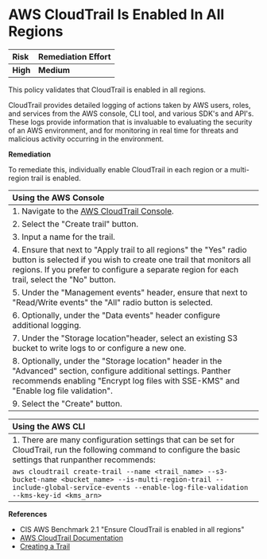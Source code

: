 # AWS CloudTrail Is Enabled In All Regions

| Risk | Remediation Effort |
| :--- | :--- |
| **High** | **Medium** |

This policy validates that CloudTrail is enabled in all regions.

CloudTrail provides detailed logging of actions taken by AWS users, roles, and services from the AWS console, CLI tool, and various SDK's and API's. These logs provide information that is invaluable to evaluating the security of an AWS environment, and for monitoring in real time for threats and malicious activity occurring in the environment.

**Remediation**

To remediate this, individually enable CloudTrail in each region or a multi-region trail is enabled.

| Using the AWS Console |
| :--- |
| 1. Navigate to the [AWS CloudTrail Console](https://console.aws.amazon.com/cloudtrail/home?#/configuration). |
| 2. Select the "Create trail" button. |
| 3. Input a name for the trail. |
| 4. Ensure that next to "Apply trail to all regions" the "Yes" radio button is selected if you wish to create one trail that monitors all regions. If you prefer to configure a separate region for each trail, select the "No" button. |
| 5. Under the "Management events" header, ensure that next to "Read/Write events" the "All" radio button is selected. |
| 6. Optionally, under the "Data events" header configure additional logging. |
| 7. Under the "Storage location"header, select an existing S3 bucket to write logs to or configure a new one. |
| 8. Optionally, under the "Storage location" header in the "Advanced" section, configure additional settings. Panther recommends enabling "Encrypt log files with SSE-KMS" and "Enable log file validation". |
| 9. Select the "Create" button. |

| Using the AWS CLI |
| :--- |
| 1. There are many configuration settings that can be set for CloudTrail, run the following command to configure the basic settings that runpanther recommends: |
| `aws cloudtrail create-trail --name <trail_name> --s3-bucket-name <bucket_name> --is-multi-region-trail --include-global-service-events --enable-log-file-validation --kms-key-id <kms_arn>` |

**References**

* CIS AWS Benchmark 2.1 "Ensure CloudTrail is enabled in all regions"
* [AWS CloudTrail Documentation](https://docs.aws.amazon.com/awscloudtrail/latest/userguide/cloudtrail-user-guide.html)
* [Creating a Trail](https://docs.aws.amazon.com/awscloudtrail/latest/userguide/cloudtrail-create-and-update-a-trail.html)

